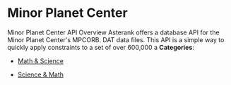 # Minor Planet Center


Minor Planet Center API Overview Asterank offers a database API for the Minor Planet Center's MPCORB. DAT data files. This API is a simple way to quickly apply constraints to a set of over 600,000 a
**Categories**:

- [Math & Science](https://github/awesome-apis/awesome-apis#math-and-science)

- [Science & Math](https://github/awesome-apis/awesome-apis#science-and-math)



